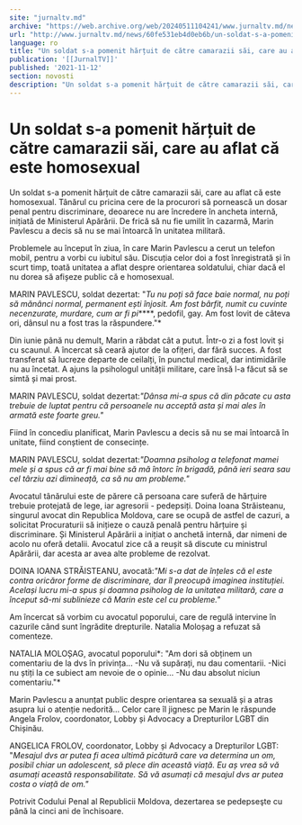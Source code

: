 ```yaml
---
site: "jurnaltv.md"
archive: "https://web.archive.org/web/20240511104241/www.jurnaltv.md/news/60fe531eb4d0eb6b/un-soldat-s-a-pomenit-hartuit-de-catre-camarazii-sai-care-au-aflat-"
url: "http://www.jurnaltv.md/news/60fe531eb4d0eb6b/un-soldat-s-a-pomenit-hartuit-de-catre-camarazii-sai-care-au-aflat-"
language: ro
title: "Un soldat s-a pomenit hărțuit de către camarazii săi, care au aflat că este homosexual"
publication: '[[JurnalTV]]'
published: '2021-11-12'
section: novosti
description: "Un soldat s-a pomenit hărțuit de către camarazii săi, care au aflat că este homosexual. Tânărul cu pricina cere de la procurori să pornească un dosar penal pentru discriminare, deoarece nu are încredere în ancheta internă, inițiată de Ministerul Apărării. De frică să nu fie umilit în cazarmă, Marin Pavlescu a decis să nu se mai întoarcă în unitatea militară."
---
```


# Un soldat s-a pomenit hărțuit de către camarazii săi, care au aflat că este homosexual

Un soldat s-a pomenit hărțuit de către camarazii săi, care au aflat că este homosexual. Tânărul cu pricina cere de la procurori să pornească un dosar penal pentru discriminare, deoarece nu are încredere în ancheta internă, inițiată de Ministerul Apărării. De frică să nu fie umilit în cazarmă, Marin Pavlescu a decis să nu se mai întoarcă în unitatea militară.

Problemele au început în ziua, în care Marin Pavlescu a cerut un telefon mobil, pentru a vorbi cu iubitul său. Discuția celor doi a fost înregistrată și în scurt timp, toată unitatea a aflat despre orientarea soldatului, chiar dacă el nu dorea să afișeze public că e homosexual.

MARIN PAVLESCU, soldat dezertat: "*Tu nu poți să face baie normal, nu poți să mănânci normal, permanent ești înjosit. Am fost bârfit, numit cu cuvinte necenzurate, murdare, cum ar fi pi*****, pedofil, gay. Am fost lovit de câteva ori, dânsul nu a fost tras la răspundere."*

Din iunie până nu demult, Marin a răbdat cât a putut. Într-o zi a fost lovit și cu scaunul. A încercat să ceară ajutor de la ofițeri, dar fără succes. A fost transferat să lucreze departe de ceilalți, în punctul medical, dar intimidările nu au încetat. A ajuns la psihologul unității militare, care însă l-a făcut să se simtă și mai prost.

MARIN PAVLESCU, soldat dezertat:*"Dânsa mi-a spus că din păcate cu asta trebuie de luptat pentru că persoanele nu acceptă asta și mai ales în armată este foarte greu."*

Fiind în concediu planificat, Marin Pavlescu a decis să nu se mai întoarcă în unitate, fiind conștient de consecințe.

MARIN PAVLESCU, soldat dezertat:*"Doamna psiholog a telefonat mamei mele și a spus că ar fi mai bine să mă întorc în brigadă, până ieri seara sau cel târziu azi dimineață, ca să nu am probleme."*

Avocatul tânărului este de părere că persoana care suferă de hărțuire trebuie protejată de lege, iar agresorii - pedepsiți. Doina Ioana Străisteanu, singurul avocat din Republica Moldova, care se ocupă de astfel de cazuri, a solicitat Procuraturii să inițieze o cauză penală pentru hărțuire și discriminare. Și Ministerul Apărării a inițiat o anchetă internă, dar nimeni de acolo nu oferă detalii. Avocatul zice că a reușit să discute cu ministrul Apărării, dar acesta ar avea alte probleme de rezolvat.

DOINA IOANA STRĂISTEANU, avocată:*"Mi s-a dat de înțeles că el este contra oricăror forme de discriminare, dar îl preocupă imaginea instituției. Același lucru mi-a spus și doamna psiholog de la unitatea militară, care a început să-mi sublinieze că Marin este cel cu probleme."*

Am încercat să vorbim cu avocatul poporului, care de regulă intervine în cazurile când sunt îngrădite drepturile. Natalia Moloșag a refuzat să comenteze.

NATALIA MOLOȘAG, avocatul poporului*: "Am dori să obținem un comentariu de la dvs în privința... -Nu vă supărați, nu dau comentarii. -Nici nu știți la ce subiect am nevoie de o opinie... -Nu dau absolut niciun comentariu."*

Marin Pavlescu a anunțat public despre orientarea sa sexuală și a atras asupra lui o atenție nedorită... Celor care îl jignesc pe Marin le răspunde Angela Frolov, coordonator, Lobby și Advocacy a Drepturilor LGBT din Chișinău.

ANGELICA FROLOV, coordonator, Lobby și Advocacy a Drepturilor LGBT: "*Mesajul dvs ar putea fi acea ultimă picătură care va determina un om, posibil chiar un adolescent, să plece din această viață. Eu aș vrea să vă asumați această responsabilitate. Să vă asumați că mesajul dvs ar putea costa o viață de om."*

Potrivit Codului Penal al Republicii Moldova, dezertarea se pedepseşte cu până la cinci ani de închisoare.